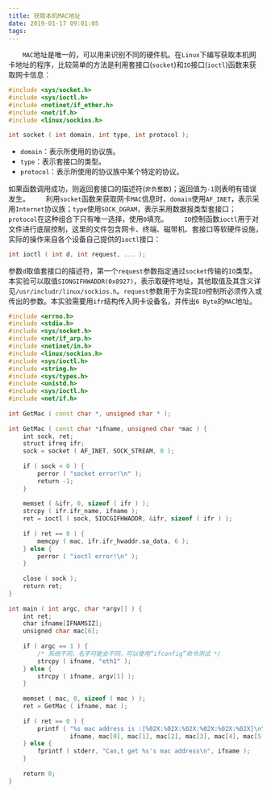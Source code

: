 ```yaml
---
title: 获取本机MAC地址
date: 2019-01-17 09:01:05
tags:
---
```

&emsp;&emsp;`MAC`地址是唯一的，可以用来识别不同的硬件机。在`Linux`下编写获取本机网卡地址的程序，比较简单的方法是利用套接口(`socket`)和`IO`接口(`ioctl`)函数来获取网卡信息：

``` cpp
#include <sys/socket.h>
#include <sys/ioctl.h>
#include <netinet/if_ether.h>
#include <net/if.h>
#include <linux/sockios.h>

int socket ( int domain, int type, int protocol );
```

- `domain`：表示所使用的协议族。
- `type`：表示套接口的类型。
- `protocol`：表示所使用的协议族中某个特定的协议。

如果函数调用成功，则返回套接口的描述符(`非负整数`)；返回值为`-1`则表明有错误发生。
&emsp;&emsp;利用`socket`函数来获取网卡`MAC`信息时，`domain`使用`AF_INET`，表示采用`Internet`协议族；`type`使用`SOCK_DGRAM`，表示采用数据报类型套接口；`protocol`在这种组合下只有唯一选择，使用`0`填充。
&emsp;&emsp;`IO`控制函数`ioctl`用于对文件进行底层控制，这里的文件包含网卡、终端、磁带机、套接口等软硬件设施，实际的操作来自各个设备自己提供的`ioctl`接口：

``` cpp
int ioctl ( int d, int request, ... );
```

参数`d`取值套接口的描述符，第一个`request`参数指定通过`socket`传输的`IO`类型。本实验可以取值`SIONGIFHWADDR(0x8927)`，表示取硬件地址，其他取值及其含义详见`/usr/includr/linux/sockios.h`。`request`参数用于为实现`IO`控制所必须传入或传出的参数。本实验需要用`ifr`结构传入网卡设备名，并传出`6 Byte`的`MAC`地址。

``` cpp
#include <errno.h>
#include <stdio.h>
#include <sys/socket.h>
#include <net/if_arp.h>
#include <netinet/in.h>
#include <linux/sockios.h>
#include <sys/ioctl.h>
#include <string.h>
#include <sys/types.h>
#include <unistd.h>
#include <sys/ioctl.h>
#include <net/if.h>
​
int GetMac ( const char *, unsigned char * );
​
int GetMac ( const char *ifname, unsigned char *mac ) {
    int sock, ret;
    struct ifreq ifr;
    sock = socket ( AF_INET, SOCK_STREAM, 0 );
​
    if ( sock < 0 ) {
        perror ( "socket error!\n" );
        return -1;
    }
​
    memset ( &ifr, 0, sizeof ( ifr ) );
    strcpy ( ifr.ifr_name, ifname );
    ret = ioctl ( sock, SIOCGIFHWADDR, &ifr, sizeof ( ifr ) );
​
    if ( ret == 0 ) {
        memcpy ( mac, ifr.ifr_hwaddr.sa_data, 6 );
    } else {
        perror ( "ioctl error!\n" );
    }
​
    close ( sock );
    return ret;
}
​
int main ( int argc, char *argv[] ) {
    int ret;
    char ifname[IFNAMSIZ];
    unsigned char mac[6];
​
    if ( argc == 1 ) {
        /* 系统不同，名字可能会不同，可以使用“ifconfig”命令测试 */
        strcpy ( ifname, "eth1" );
    } else {
        strcpy ( ifname, argv[1] );
    }
​
    memset ( mac, 0, sizeof ( mac ) );
    ret = GetMac ( ifname, mac );
​
    if ( ret == 0 ) {
        printf ( "%s mac address is :[%02X:%02X:%02X:%02X:%02X:%02X]\n", \
                 ifname, mac[0], mac[1], mac[2], mac[3], mac[4], mac[5] );
    } else {
        fprintf ( stderr, "Can,t get %s's mac address\n", ifname );
    }
​
    return 0;
}
```